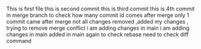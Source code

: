 This is first file 
this is second commit
this is third commit
this is 4th commit in merge branch to check how many commit id comes after  merge
only 1 commit came after merge not 
all changes removed ,added my changes , trying to remove merge conflict
i am adding changes in main
i am adding changes in main
added in main again to check rebase
 need to check diff command

